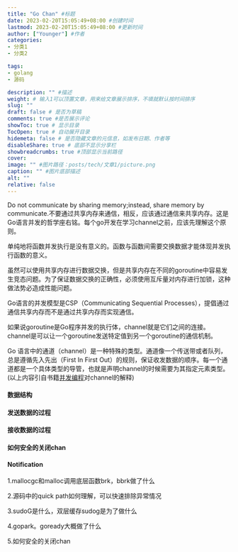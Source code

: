 ```yaml
---
title: "Go Chan" #标题
date: 2023-02-20T15:05:49+08:00 #创建时间
lastmod: 2023-02-20T15:05:49+08:00 #更新时间
author: ["Younger"] #作者
categories:
- 分类1
- 分类2

tags:
- golang
- 源码

description: "" #描述
weight: # 输入1可以顶置文章，用来给文章展示排序，不填就默认按时间排序
slug: ""
draft: false # 是否为草稿
comments: true #是否展示评论
showToc: true # 显示目录
TocOpen: true # 自动展开目录
hidemeta: false # 是否隐藏文章的元信息，如发布日期、作者等
disableShare: true # 底部不显示分享栏
showbreadcrumbs: true #顶部显示当前路径
cover:
image: "" #图片路径：posts/tech/文章1/picture.png
caption: "" #图片底部描述
alt: ""
relative: false
---
```


Do not communicate by sharing memory;instead, share memory by communicate.不要通过共享内存来通信，相反，应该通过通信来共享内存。这是Go语言并发的哲学座右铭。每个go开发在学习channel之前，应该先理解这个原则。



单纯地将函数并发执行是没有意义的。函数与函数间需要交换数据才能体现并发执行函数的意义。

虽然可以使用共享内存进行数据交换，但是共享内存在不同的goroutine中容易发生竞态问题。为了保证数据交换的正确性，必须使用互斥量对内存进行加锁，这种做法势必造成性能问题。

Go语言的并发模型是CSP（Communicating Sequential Processes），提倡通过通信共享内存而不是通过共享内存而实现通信。

如果说goroutine是Go程序并发的执行体，channel就是它们之间的连接。channel是可以让一个goroutine发送特定值到另一个goroutine的通信机制。

Go 语言中的通道（channel）是一种特殊的类型。通道像一个传送带或者队列，总是遵循先入先出（First In First Out）的规则，保证收发数据的顺序。每一个通道都是一个具体类型的导管，也就是声明channel的时候需要为其指定元素类型。(以上内容引自书籍[并发编程](https://www.topgoer.com/%E5%B9%B6%E5%8F%91%E7%BC%96%E7%A8%8B/channel.html)对channel的解释)

#### 数据结构

#### 发送数据的过程

#### 接收数据的过程

#### 如何安全的关闭chan

#### Notification

1.mallocgc和malloc调用底层函数brk，bbrk做了什么

2.源码中的quick path如何理解，可以快速排除异常情况

3.sudoG是什么，双层缓存sudog是为了做什么

4.gopark。goready大概做了什么

5.如何安全的关闭chan

